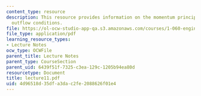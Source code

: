 ```yaml
---
content_type: resource
description: This resource provides information on the momentum principle, and general
  outflow conditions.
file: https://ol-ocw-studio-app-qa.s3.amazonaws.com/courses/1-060-engineering-mechanics-ii-spring-2006/4d96518d35dfa3dac2fe2088626f01e4_lecture11.pdf
file_type: application/pdf
learning_resource_types:
- Lecture Notes
ocw_type: OCWFile
parent_title: Lecture Notes
parent_type: CourseSection
parent_uid: 6439f51f-7325-c3ea-129c-1205b94ea80d
resourcetype: Document
title: lecture11.pdf
uid: 4d96518d-35df-a3da-c2fe-2088626f01e4
---
```

